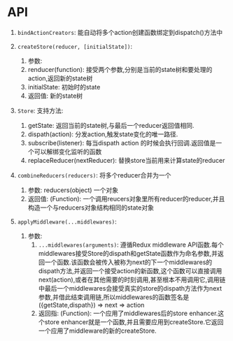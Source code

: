 # API

1. `bindActionCreators`: 能自动将多个action创建函数绑定到dispatch()方法中
2. `createStore(reducer, [initialState])`: 

    1. 参数: 
      1. renducer(function): 接受两个参数,分别是当前的state树和要处理的action,返回新的state树
      2. initialState: 初始时的state
    2. 返回值: 新的state树
3. `Store`: 支持方法: 
  
    1. getState: 返回当前的state树,与最后一个reducer返回值相同.
    2. dispath(action): 分发action,触发state变化的唯一路径.
    3. subscribe(listener): 每当dispath action 的时候会执行回调.返回值是一个可以解绑变化监听的函数
    4. replaceReducer(nextReducer): 替换store当前用来计算state的reducer
4. `combineReducers(reducers)`: 将多个reducer合并为一个

      1. 参数: reducers(object) 一个对象
      2. 返回值: (Function): 一个调用reucers对象里所有reducer的reducer,并且构造一个与reducers对象结构相同的state对象
5. `applyMiddleware(...middlewares)`: 

    1. 参数:
        1. `...middlewares(arguments)`: 遵循Redux middleware API函数.每个middlewares接受Store的dispath和getState函数作为命名参数,并返回一个函数.该函数会被传入被称为next的下一个middlewares的dispath方法,并返回一个接受action的新函数,这个函数可以直接调用next(action),或者在其他需要的时刻调用,甚至根本不用调用它,调用链中最后一个middlewares会接受真实的store的dispath方法作为next参数,并借此结束调用链,所以middlewares的函数签名是({getState,dispath}) => next => action
        2. 返回指: (Function): 一个应用了middlewares后的store enhancer.这个store enhancer就是一个函数,并且需要应用到createStore.它返回一个应用了middleware的新的createStore.